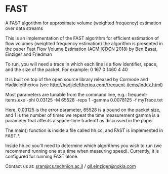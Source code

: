 # FAST
A FAST algorithm for approximate volume (weighted frequency) estimation over data streams

This is an implementation of the FAST algorithm for efficient estimation of flow volumes (weighted frequency estimation)
the algorithm is presented in the paper Fast Flow Volume Estimation (ACM ICDCN 2018) 
by  Ben Basat, Einziger and Friedman

To run, you will need a trace in which each line is a flow identifier, space, and the size of the packet. For example:
0 167
0 1460
4 40

It is built on top of the open source library released by Cormode and Hadjieleftheriou 
(see http://hadjieleftheriou.com/frequent-items/index.html)

Most parameters are tunable from the command line, e.g.:
frequent-items.exe -phi 0.03125 -M 65528 -reps 1 -gamma 0.0078125 -f myTrace.txt

Here, 0.03125 is the error parameter, 65528 is a bound on the packet size, and 1 is the number of times we repeat the time measurement
gamma is a parameter that affects a space-time tradeoff as discussed in the paper

The main() function is inside a file called hh.cc, and FAST is implemented in FAST.*.

Inside hh.cc you'll need to determine which algorithms you wish to run (we recommend running one at a time when measuring speed).
Currently, it is configured for running FAST alone.

Contact us at: sran@cs.technion.ac.il / gil.einziger@nokia.com

